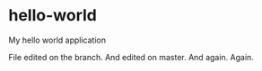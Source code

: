 # hello-world
My hello world application

File edited on the branch.
And edited on master.
And again.
Again.
